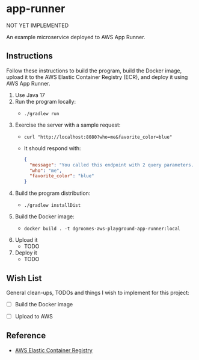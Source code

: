 # app-runner

NOT YET IMPLEMENTED

An example microservice deployed to AWS App Runner.

## Instructions

Follow these instructions to build the program, build the Docker image, upload it to the AWS Elastic Container Registry (ECR), and
deploy it using AWS App Runner. 

1. Use Java 17
2. Run the program locally:
   * ```shell
     ./gradlew run
     ```
3. Exercise the server with a sample request:
   * ```shell
     curl "http://localhost:8080?who=me&favorite_color=blue"
     ```
   * It should respond with:
     ```json
     {
       "message": "You called this endpoint with 2 query parameters. They are listed below.",
       "who": "me",
       "favorite_color": "blue"
     }
     ```
5. Build the program distribution:
   * ```shell
     ./gradlew installDist
     ```
6. Build the Docker image:
   * ```shell
     docker build . -t dgroomes-aws-playground-app-runner:local
     ```
7. Upload it
   * TODO
8. Deploy it
   * TODO


## Wish List

General clean-ups, TODOs and things I wish to implement for this project:

* [ ] Build the Docker image
* [ ] Upload to AWS


## Reference

* [AWS Elastic Container Registry](https://aws.amazon.com/ecr/)
